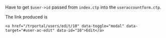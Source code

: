 Have to get `$user->id` passed from `index.ctp` into the `useraccountform.ctp`.

The link produced is 

`<a href="/trportal/users/edit/10" data-toggle="modal" data-target="#user-ac-edit" data-id="10">Edit</a>`





